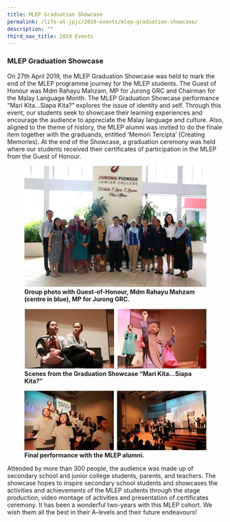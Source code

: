 ```yaml
---
title: MLEP Graduation Showcase
permalink: /life-at-jpjc/2019-events/mlep-graduation-showcase/
description: ""
third_nav_title: 2019 Events
---
```

### **MLEP Graduation Showcase**
On 27th April 2019, the MLEP Graduation Showcase was held to mark the end of the MLEP programme journey for the MLEP students. The Guest of Honour was Mdm Rahayu Mahzam, MP for Jurong GRC and Chairman for the Malay Language Month. The MLEP Graduation Showcase performance “Mari Kita…Siapa Kita?” explores the issue of identity and self. Through this event, our students seek to showcase their learning experiences and encourage the audience to appreciate the Malay language and culture. Also, aligned to the theme of history, the MLEP alumni was invited to do the finale item together with the graduands, entitled ‘Memori Tercipta’ (Creating Memories). At the end of the Showcase, a graduation ceremony was held where our students received their certificates of participation in the MLEP from the Guest of Honour.

<figure>
<img src="/images/mlep%20grad%201.jpg">
<figcaption> <strong> Group photo with Guest-of-Honour, Mdm Rahayu Mahzam (centre in blue), MP for Jurong GRC. </strong> </figcaption>
</figure>

<figure>
<img src="/images/mlep%20grad%202.jpg">
<figcaption> <strong> Scenes from the Graduation Showcase “Mari Kita…Siapa Kita?” </strong> </figcaption>
</figure>

<figure>
<img src="/images/mlep%20grad%203.jpg">
<figcaption> <strong> Final performance with the MLEP alumni. </strong> </figcaption>
</figure>

Attended by more than 300 people, the audience was made up of secondary school and junior college students, parents, and teachers. The showcase hopes to inspire secondary school students and showcases the activities and achievements of the MLEP students through the stage production, video montage of activities and presentation of certificates ceremony. It has been a wonderful two-years with this MLEP cohort. We wish them all the best in their A-levels and their future endeavours!